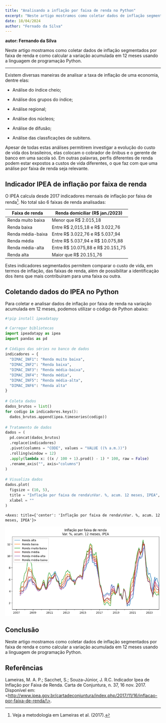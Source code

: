 ```yaml
---
title: "Analisando a inflação por faixa de renda no Python"
excerpt: "Neste artigo mostramos como coletar dados de inflação segmentados por faixa de renda e como calcular a variação acumulada em 12 meses usando a linguagem de programação Python. <br/><img src='/images/portfolio/inflacao_faixa_renda/output_3_1.png'>"
date: 18/04/2024
author: "Fernado da Silva"
---
```


**autor: Fernando da Silva**

Neste artigo mostramos como coletar dados de inflação segmentados por faixa de renda e como calcular a variação acumulada em 12 meses usando a linguagem de programação Python.

<hr>

Existem diversas maneiras de analisar a taxa de inflação de uma economia, dentre elas:

-   Análise do índice cheio;

-   Análise dos grupos do índice;

-   Análise regional;

-   Análise dos núcleos;

-   Análise de difusão;

-   Análise das classficações de subitens.

Apesar de todas estas análises permitirem investigar a evolução do custo de vida dos brasileiros, elas colocam o cobrador de ônibus e o gerente de banco em uma sacola só. Em outras palavras, perfis diferentes de renda podem estar expostos a custos de vida diferentes, o que faz com que uma análise por faixa de renda seja relevante.

## Indicador IPEA de inflação por faixa de renda

O IPEA calcula desde 2017 indicadores mensais de inflação por faixa de renda[^1]. No total são 6 faixas de renda analisadas:

[^1]: Veja a metodologia em Lameiras et al. (2017).

| Faixa de renda    | Renda domiciliar (R\$ jan./2023)     |
|-------------------|--------------------------------------|
| Renda muito baixa | Menor que R\$ 2.015,18               |
| Renda baixa       | Entre R\$ 2,015,18 e R\$ 3.022,76    |
| Renda média-baixa | Entre R\$ 3.022,76 e R\$ 5.037,94    |
| Renda média       | Entre R\$ 5.037,94 e R\$ 10.075,88   |
| Renda média-alta  | Entre R\$ 10.075,88 e R\$ 20.151,75  |
| Renda alta        | Maior que R\$ 20.151,76              |

Estes indicadores segmentados permitem comparar o custo de vida, em termos de inflação, das faixas de renda, além de possibilitar a identificação dos itens que mais contribuiram para uma faixa ou outra.

## Coletando dados do IPEA no Python

Para coletar e analisar dados de inflação por faixa de renda na variação acumulada em 12 meses, podemos utilizar o código de Python abaixo:


```python
#!pip install ipeadatapy
```


```python
# Carregar bibliotecas
import ipeadatapy as ipea
import pandas as pd

# Códigos das séries no banco de dados
indicadores = {
  "DIMAC_INF1": "Renda muito baixa",
  "DIMAC_INF2": "Renda baixa",
  "DIMAC_INF3": "Renda média-baixa",
  "DIMAC_INF4": "Renda média",
  "DIMAC_INF5": "Renda média-alta",
  "DIMAC_INF6": "Renda alta"
}

# Coleta dados
dados_brutos = list()
for codigo in indicadores.keys():
  dados_brutos.append(ipea.timeseries(codigo))

# Tratamento de dados
dados = (
  pd.concat(dados_brutos)
  .replace(indicadores)
  .pivot(columns = "CODE", values = "VALUE ((% a.m.))")
  .rolling(window = 12)
  .apply(lambda x: ((x / 100 + 1).prod() - 1) * 100, raw = False)
  .rename_axis("", axis="columns")
)

# Visualiza dados
dados.plot(
  figsize = (10, 5),
  title = "Inflação por faixa de renda\nVar. %, acum. 12 meses, IPEA",
  xlabel = ""
)
```




    <Axes: title={'center': 'Inflação por faixa de renda\nVar. %, acum. 12 meses, IPEA'}>




    
![png](/images/portfolio/inflacao_faixa_renda/output_3_1.png)
    


## Conclusão

Neste artigo mostramos como coletar dados de inflação segmentados por faixa de renda e como calcular a variação acumulada em 12 meses usando a linguagem de programação Python.

## Referências

Lameiras, M. A. P.; Sacchet, S.; Souza-Júnior, J. R.C. Indicador Ipea de Inflação por Faixa de Renda. Carta de Conjuntura, n. 37, 16 nov. 2017. Disponível em: \<http://www.ipea.gov.br/cartadeconjuntura/index.php/2017/11/16/inflacao-por-faixa-de-renda/\>.
